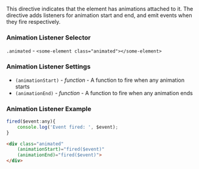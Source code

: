 This directive indicates that the element has animations attached to it. The directive adds listeners for animation start and end, and emit events when they fire respectively.

### Animation Listener Selector
`.animated` - `<some-element class="animated"></some-element>`

### Animation Listener Settings

  * `(animationStart)` _- function_ -
    A function to fire when any animation starts
  * `(animationEnd)` _- function_ -
    A function to fire when any animation ends

### Animation Listener Example
```javascript
fired($event:any){
    console.log('Event fired: ', $event);
}
```

```html
<div class="animated"
    (animationStart)="fired($event)"
    (animationEnd)="fired($event)">
</div>
```